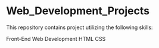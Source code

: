 # Web_Development_Projects

This repository contains project utilizing the following skills:

Front-End Web Development
HTML
CSS
